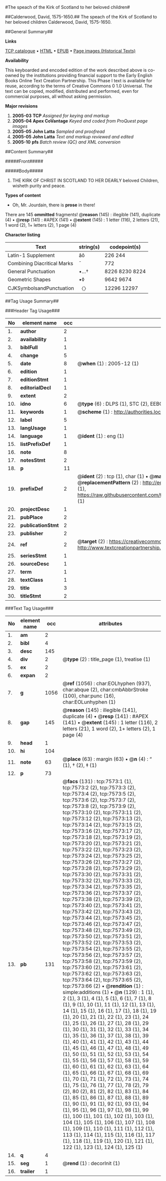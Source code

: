 #The speach of the Kirk of Scotland to her beloved children#

##Calderwood, David, 1575-1650.##
The speach of the Kirk of Scotland to her beloved children
Calderwood, David, 1575-1650.

##General Summary##

**Links**

[TCP catalogue](http://www.ota.ox.ac.uk/tcp/)  • 
[HTML](http://tei.it.ox.ac.uk/tcp/Texts-HTML/free/A69/A69048.html)  • 
[EPUB](http://tei.it.ox.ac.uk/tcp/Texts-EPUB/free/A69/A69048.epub) • 
[Page images (Historical Texts)](https://data.historicaltexts.jisc.ac.uk/view?pubId=eebo-99842878e&pageId=eebo-99842878e-7573-1)

**Availability**

This keyboarded and encoded edition of the
	       work described above is co-owned by the institutions
	       providing financial support to the Early English Books
	       Online Text Creation Partnership. This Phase I text is
	       available for reuse, according to the terms of Creative
	       Commons 0 1.0 Universal. The text can be copied,
	       modified, distributed and performed, even for
	       commercial purposes, all without asking permission.

**Major revisions**

1. __2005-03__ __TCP__ *Assigned for keying and markup*
1. __2005-04__ __Apex CoVantage__ *Keyed and coded from ProQuest page images*
1. __2005-05__ __John Latta__ *Sampled and proofread*
1. __2005-05__ __John Latta__ *Text and markup reviewed and edited*
1. __2005-10__ __pfs__ *Batch review (QC) and XML conversion*

##Content Summary##

#####Front#####

#####Body#####

1. THE KIRK OF CHRIST IN SCOTLAND TO HER DEARLY beloved Children, wisheth purity and peace.

**Types of content**

  * Oh, Mr. Jourdain, there is **prose** in there!

There are 145 **ommitted** fragments! 
 @__reason__ (145) : illegible (141), duplicate (4)  •  @__resp__ (141) : #APEX (141)  •  @__extent__ (145) : 1 letter (116), 2 letters (21), 1 word (2), 1+ letters (2), 1 page (4)

**Character listing**


|Text|string(s)|codepoint(s)|
|---|---|---|
|Latin-1 Supplement|âô|226 244|
|Combining             Diacritical Marks|̄|772|
|General Punctuation|•…†|8226 8230 8224|
|Geometric Shapes|▪◊|9642 9674|
|CJKSymbolsandPunctuation|〈〉|12296 12297|

##Tag Usage Summary##

###Header Tag Usage###

|No|element name|occ|attributes|
|---|---|---|---|
|1.|__author__|2||
|2.|__availability__|1||
|3.|__biblFull__|1||
|4.|__change__|5||
|5.|__date__|8| @__when__ (1) : 2005-12 (1)|
|6.|__edition__|1||
|7.|__editionStmt__|1||
|8.|__editorialDecl__|1||
|9.|__extent__|2||
|10.|__idno__|6| @__type__ (6) : DLPS (1), STC (2), EEBO-CITATION (1), PROQUEST (1), VID (1)|
|11.|__keywords__|1| @__scheme__ (1) : http://authorities.loc.gov/ (1)|
|12.|__label__|5||
|13.|__langUsage__|1||
|14.|__language__|1| @__ident__ (1) : eng (1)|
|15.|__listPrefixDef__|1||
|16.|__note__|8||
|17.|__notesStmt__|2||
|18.|__p__|11||
|19.|__prefixDef__|2| @__ident__ (2) : tcp (1), char (1)  •  @__matchPattern__ (2) : ([0-9\-]+):([0-9IVX]+) (1), (.+) (1)  •  @__replacementPattern__ (2) : http://eebo.chadwyck.com/downloadtiff?vid=$1&page=$2 (1), https://raw.githubusercontent.com/textcreationpartnership/Texts/master/tcpchars.xml#$1 (1)|
|20.|__projectDesc__|1||
|21.|__pubPlace__|2||
|22.|__publicationStmt__|2||
|23.|__publisher__|2||
|24.|__ref__|2| @__target__ (2) : https://creativecommons.org/publicdomain/zero/1.0/ (1), http://www.textcreationpartnership.org/docs/. (1)|
|25.|__seriesStmt__|1||
|26.|__sourceDesc__|1||
|27.|__term__|1||
|28.|__textClass__|1||
|29.|__title__|3||
|30.|__titleStmt__|2||


###Text Tag Usage###

|No|element name|occ|attributes|
|---|---|---|---|
|1.|__am__|2||
|2.|__bibl__|4||
|3.|__desc__|145||
|4.|__div__|2| @__type__ (2) : title_page (1), treatise (1)|
|5.|__ex__|2||
|6.|__expan__|2||
|7.|__g__|1056| @__ref__ (1056) : char:EOLhyphen (937), char:abque (2), char:cmbAbbrStroke (100), char:punc (16), char:EOLunhyphen (1)|
|8.|__gap__|145| @__reason__ (145) : illegible (141), duplicate (4)  •  @__resp__ (141) : #APEX (141)  •  @__extent__ (145) : 1 letter (116), 2 letters (21), 1 word (2), 1+ letters (2), 1 page (4)|
|9.|__head__|1||
|10.|__hi__|104||
|11.|__note__|63| @__place__ (63) : margin (63)  •  @__n__ (4) : “ (1), † (2), ‡ (1)|
|12.|__p__|73||
|13.|__pb__|131| @__facs__ (131) : tcp:7573:1 (1), tcp:7573:2 (2), tcp:7573:3 (2), tcp:7573:4 (2), tcp:7573:5 (2), tcp:7573:6 (2), tcp:7573:7 (2), tcp:7573:8 (2), tcp:7573:9 (2), tcp:7573:10 (2), tcp:7573:11 (2), tcp:7573:12 (2), tcp:7573:13 (2), tcp:7573:14 (2), tcp:7573:15 (2), tcp:7573:16 (2), tcp:7573:17 (2), tcp:7573:18 (2), tcp:7573:19 (2), tcp:7573:20 (2), tcp:7573:21 (2), tcp:7573:22 (2), tcp:7573:23 (2), tcp:7573:24 (2), tcp:7573:25 (2), tcp:7573:26 (2), tcp:7573:27 (2), tcp:7573:28 (2), tcp:7573:29 (2), tcp:7573:30 (2), tcp:7573:31 (2), tcp:7573:32 (2), tcp:7573:33 (2), tcp:7573:34 (2), tcp:7573:35 (2), tcp:7573:36 (2), tcp:7573:37 (2), tcp:7573:38 (2), tcp:7573:39 (2), tcp:7573:40 (2), tcp:7573:41 (2), tcp:7573:42 (2), tcp:7573:43 (2), tcp:7573:44 (2), tcp:7573:45 (2), tcp:7573:46 (2), tcp:7573:47 (2), tcp:7573:48 (2), tcp:7573:49 (2), tcp:7573:50 (2), tcp:7573:51 (2), tcp:7573:52 (2), tcp:7573:53 (2), tcp:7573:54 (2), tcp:7573:55 (2), tcp:7573:56 (2), tcp:7573:57 (2), tcp:7573:58 (2), tcp:7573:59 (2), tcp:7573:60 (2), tcp:7573:61 (2), tcp:7573:62 (2), tcp:7573:63 (2), tcp:7573:64 (2), tcp:7573:65 (2), tcp:7573:66 (2)  •  @__rendition__ (1) : simple:additions (1)  •  @__n__ (129) : 1 (1), 2 (1), 3 (1), 4 (1), 5 (1), 6 (1), 7 (1), 8 (1), 9 (1), 10 (1), 11 (1), 12 (1), 13 (1), 14 (1), 15 (1), 16 (1), 17 (1), 18 (1), 19 (1), 20 (1), 21 (1), 22 (1), 23 (1), 24 (1), 25 (1), 26 (1), 27 (1), 28 (1), 29 (1), 30 (1), 31 (1), 32 (1), 33 (1), 34 (1), 35 (1), 36 (1), 37 (1), 38 (1), 39 (1), 40 (1), 41 (1), 42 (1), 43 (1), 44 (1), 45 (1), 46 (1), 47 (1), 48 (1), 49 (1), 50 (1), 51 (1), 52 (1), 53 (1), 54 (1), 55 (1), 56 (1), 57 (1), 58 (1), 59 (1), 60 (1), 61 (1), 62 (1), 63 (1), 64 (1), 65 (1), 66 (1), 67 (1), 68 (1), 69 (1), 70 (1), 71 (1), 72 (1), 73 (1), 74 (1), 75 (1), 76 (1), 77 (1), 78 (2), 79 (2), 80 (2), 81 (2), 82 (1), 83 (1), 84 (1), 85 (1), 86 (1), 87 (1), 88 (1), 89 (1), 90 (1), 91 (1), 92 (1), 93 (1), 94 (1), 95 (1), 96 (1), 97 (1), 98 (1), 99 (1), 100 (1), 101 (1), 102 (1), 103 (1), 104 (1), 105 (1), 106 (1), 107 (1), 108 (1), 109 (1), 110 (1), 111 (1), 112 (1), 113 (1), 114 (1), 115 (1), 116 (1), 117 (1), 118 (1), 119 (1), 120 (1), 121 (1), 122 (1), 123 (1), 124 (1), 125 (1)|
|14.|__q__|4||
|15.|__seg__|1| @__rend__ (1) : decorInit (1)|
|16.|__trailer__|1||
